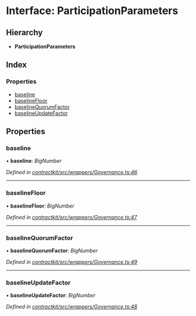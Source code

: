 # Interface: ParticipationParameters

## Hierarchy

* **ParticipationParameters**

## Index

### Properties

* [baseline](_contractkit_src_wrappers_governance_.participationparameters.md#baseline)
* [baselineFloor](_contractkit_src_wrappers_governance_.participationparameters.md#baselinefloor)
* [baselineQuorumFactor](_contractkit_src_wrappers_governance_.participationparameters.md#baselinequorumfactor)
* [baselineUpdateFactor](_contractkit_src_wrappers_governance_.participationparameters.md#baselineupdatefactor)

## Properties

###  baseline

• **baseline**: *BigNumber*

*Defined in [contractkit/src/wrappers/Governance.ts:46](https://github.com/celo-org/celo-monorepo/blob/master/packages/contractkit/src/wrappers/Governance.ts#L46)*

___

###  baselineFloor

• **baselineFloor**: *BigNumber*

*Defined in [contractkit/src/wrappers/Governance.ts:47](https://github.com/celo-org/celo-monorepo/blob/master/packages/contractkit/src/wrappers/Governance.ts#L47)*

___

###  baselineQuorumFactor

• **baselineQuorumFactor**: *BigNumber*

*Defined in [contractkit/src/wrappers/Governance.ts:49](https://github.com/celo-org/celo-monorepo/blob/master/packages/contractkit/src/wrappers/Governance.ts#L49)*

___

###  baselineUpdateFactor

• **baselineUpdateFactor**: *BigNumber*

*Defined in [contractkit/src/wrappers/Governance.ts:48](https://github.com/celo-org/celo-monorepo/blob/master/packages/contractkit/src/wrappers/Governance.ts#L48)*
